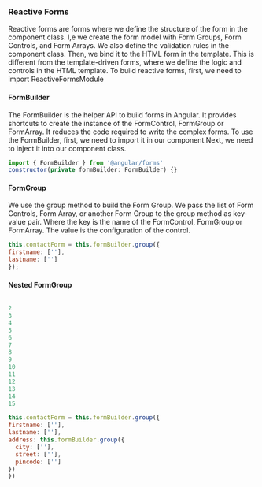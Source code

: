 ### Reactive Forms
Reactive forms are forms where we define the structure of the form in the component class. I,e we create the form model with Form Groups, Form Controls, and Form Arrays. We also define the validation rules in the component class. Then, we bind it to the HTML form in the template. This is different from the template-driven forms, where we define the logic and controls in the HTML template.  To build reactive forms, first, we need to import ReactiveFormsModule



#### FormBuilder
The FormBuilder is the helper API to build forms in Angular.  It provides shortcuts to create the instance of the FormControl, FormGroup or FormArray. It reduces the code required to write the complex forms.
To use the FormBuilder, first, we need to import it in our component.Next, we need to inject it into our component class.

 ```javascript
import { FormBuilder } from '@angular/forms'
constructor(private formBuilder: FormBuilder) {}
 ```
 
 #### FormGroup
 We use the group method to build the Form Group. We pass the list of Form Controls, Form Array, or another Form Group to the group method as key-value pair. Where the key is the name of the FormControl, FormGroup or FormArray. The value is the configuration of the control.
 
  ```javascript
this.contactForm = this.formBuilder.group({
  firstname: [''],
  lastname: ['']
});
 ```
 
 ####  Nested FormGroup
  ```javascript

2
3
4
5
6
7
8
9
10
11
12
13
14
15
 
this.contactForm = this.formBuilder.group({
  firstname: [''],
  lastname: [''],
  address: this.formBuilder.group({
    city: [''],
    street: [''],
    pincode: ['']
  })
})
 ```
